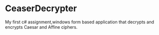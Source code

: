 # CeaserDecrypter
My first c# assignment,windows form based application that decrypts and encrypts Caesar and Affine ciphers.
